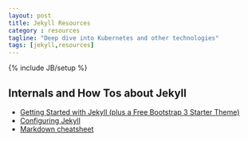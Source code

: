 ```yaml
---
layout: post
title: Jekyll Resources
category : resources
tagline: "Deep dive into Kubernetes and other technologies"
tags: [jekyll,resources]
---
```


{% include JB/setup %}

## Internals and How Tos about Jekyll

* [Getting Started with Jekyll (plus a Free Bootstrap 3 Starter Theme)](https://scotch.io/tutorials/getting-started-with-jekyll-plus-a-free-bootstrap-3-starter-theme)
* [Configuring Jekyll](https://help.github.com/articles/configuring-jekyll/)
* [Markdown cheatsheet](https://github.com/adam-p/markdown-here/wiki/Markdown-Cheatsheet#code)

